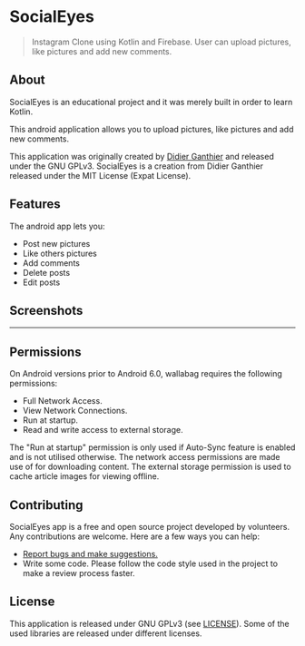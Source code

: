 # SocialEyes
> Instagram Clone using Kotlin and Firebase. User can upload pictures, like pictures and add new comments.

## About

SocialEyes is an educational project and it was merely built in order to learn Kotlin.

This android application allows you to upload pictures, like pictures and add new comments.

This application was originally created by [Didier Ganthier](https://github.com/didierganthier) and released under the GNU GPLv3.
SocialEyes is a creation from Didier Ganthier released under the MIT License (Expat License).

## Features

The android app lets you:
- Post new pictures
- Like others pictures
- Add comments
- Delete posts
- Edit posts

## Screenshots

----

## Permissions

On Android versions prior to Android 6.0, wallabag requires the following permissions:
- Full Network Access.
- View Network Connections.
- Run at startup.
- Read and write access to external storage.

The "Run at startup" permission is only used if Auto-Sync feature is enabled and is not utilised otherwise. The network access permissions are made use of for downloading content. The external storage permission is used to cache article images for viewing offline.

## Contributing

SocialEyes app is a free and open source project developed by volunteers. Any contributions are welcome. Here are a few ways you can help:
 * [Report bugs and make suggestions.](https://github.com/didierganthier/SocialEyes/issues)
 * Write some code. Please follow the code style used in the project to make a review process faster.

## License

This application is released under GNU GPLv3 (see [LICENSE](LICENSE)).
Some of the used libraries are released under different licenses.

